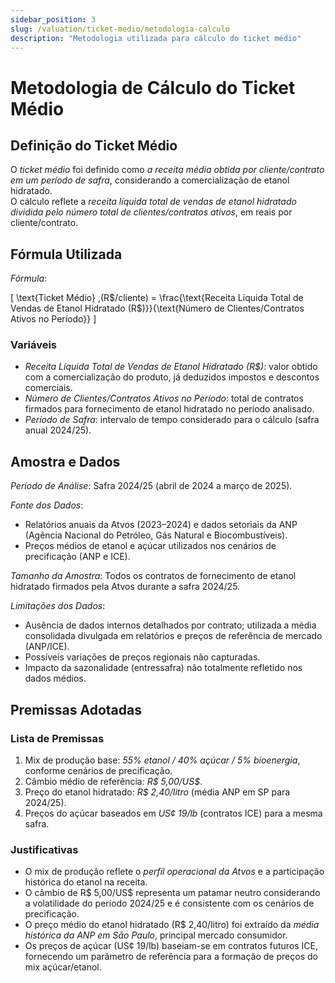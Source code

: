 ```yaml
---
sidebar_position: 3
slug: /valuation/ticket-medio/metodologia-calculo
description: "Metodologia utilizada para cálculo do ticket médio"
---
```


# Metodologia de Cálculo do Ticket Médio

## Definição do Ticket Médio

O *ticket médio* foi definido como *a receita média obtida por cliente/contrato em um período de safra*, considerando a comercialização de etanol hidratado.  
O cálculo reflete a *receita líquida total de vendas de etanol hidratado dividida pelo número total de clientes/contratos ativos*, em reais por cliente/contrato.

## Fórmula Utilizada

*Fórmula*:

\[
\text{Ticket Médio} \,(R\$/cliente) =
\frac{\text{Receita Líquida Total de Vendas de Etanol Hidratado (R\$)}}{\text{Número de Clientes/Contratos Ativos no Período}}
\]

### Variáveis

- *Receita Líquida Total de Vendas de Etanol Hidratado (R\$)*: valor obtido com a comercialização do produto, já deduzidos impostos e descontos comerciais.
- *Número de Clientes/Contratos Ativos no Período*: total de contratos firmados para fornecimento de etanol hidratado no período analisado.
- *Período de Safra*: intervalo de tempo considerado para o cálculo (safra anual 2024/25).

## Amostra e Dados

*Período de Análise*: Safra 2024/25 (abril de 2024 a março de 2025).  

*Fonte dos Dados*:  
- Relatórios anuais da Atvos (2023–2024) e dados setoriais da ANP (Agência Nacional do Petróleo, Gás Natural e Biocombustíveis).  
- Preços médios de etanol e açúcar utilizados nos cenários de precificação (ANP e ICE).  

*Tamanho da Amostra*: Todos os contratos de fornecimento de etanol hidratado firmados pela Atvos durante a safra 2024/25.  

*Limitações dos Dados*:  
- Ausência de dados internos detalhados por contrato; utilizada a média consolidada divulgada em relatórios e preços de referência de mercado (ANP/ICE).  
- Possíveis variações de preços regionais não capturadas.  
- Impacto da sazonalidade (entressafra) não totalmente refletido nos dados médios.

## Premissas Adotadas

### Lista de Premissas

1. Mix de produção base: *55% etanol / 40% açúcar / 5% bioenergia*, conforme cenários de precificação.  
2. Câmbio médio de referência: *R$ 5,00/US$*.  
3. Preço do etanol hidratado: *R$ 2,40/litro* (média ANP em SP para 2024/25).  
4. Preços do açúcar baseados em *US¢ 19/lb* (contratos ICE) para a mesma safra.

### Justificativas

- O mix de produção reflete o *perfil operacional da Atvos* e a participação histórica do etanol na receita.  
- O câmbio de R$ 5,00/US$ representa um patamar neutro considerando a volatilidade do período 2024/25 e é consistente com os cenários de precificação.  
- O preço médio do etanol hidratado (R$ 2,40/litro) foi extraído da *média histórica da ANP em São Paulo*, principal mercado consumidor.  
- Os preços de açúcar (US¢ 19/lb) baseiam-se em contratos futuros ICE, fornecendo um parâmetro de referência para a formação de preços do mix açúcar/etanol.